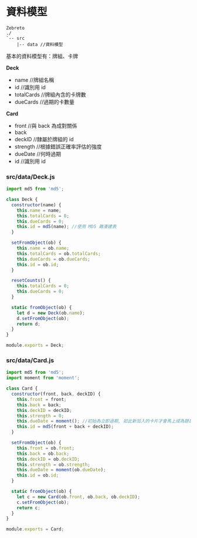# 資料模型
```
Zebreto
./
`-- src
    |-- data //資料模型
```

基本的資料模型有：牌組、卡牌

**Deck**
* name //牌組名稱
* id //識別用 id
* totalCards //牌組內含的卡牌數
* dueCards //過期的卡數量

**Card**
* front //與 back 為成對關係
* back
* deckID //隸屬於牌組的 id
* strength //根據錯誤正確率評估的強度
* dueDate //何時過期
* id //識別用 id

### src/data/Deck.js
```javascript
import md5 from 'md5';

class Deck {
  constructor(name) {
    this.name = name;
    this.totalCards = 0;
    this.dueCards = 0;
    this.id = md5(name); //使用 MD5 雜湊建表
  }

  setFromObject(ob) {
    this.name = ob.name;
    this.totalCards = ob.totalCards;
    this.dueCards = ob.dueCards;
    this.id = ob.id;
  }

  resetCounts() {
    this.totalCards = 0;
    this.dueCards = 0;
  }

  static fromObject(ob) {
    let d = new Deck(ob.name);
    d.setFromObject(ob);
    return d;
  }
}

module.exports = Deck;
```

### src/data/Card.js
```javascript
import md5 from 'md5';
import moment from 'moment';

class Card {
  constructor(front, back, deckID) {
    this.front = front;
    this.back = back;
    this.deckID = deckID;
    this.strength = 0;
    this.dueDate = moment(); //初始為立即過期, 如此新加入的卡片才會馬上成為題目
    this.id = md5(front + back + deckID);
  }

  setFromObject(ob) {
    this.front = ob.front;
    this.back = ob.back;
    this.deckID = ob.deckID;
    this.strength = ob.strength;
    this.dueDate = moment(ob.dueDate);
    this.id = ob.id;
  }

  static fromObject(ob) {
    let c = new Card(ob.front, ob.back, ob.deckID);
    c.setFromObject(ob);
    return c;
  }
}

module.exports = Card;
```